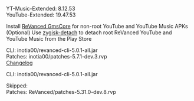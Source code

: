 YT-Music-Extended: 8.12.53  
YouTube-Extended: 19.47.53  

Install [ReVanced GmsCore](https://github.com/ReVanced/GmsCore/releases/latest) for non-root YouTube and YouTube Music APKs  
(Optional) Use [zygisk-detach](https://github.com/j-hc/zygisk-detach/releases/latest) to detach root ReVanced YouTube and YouTube Music from the Play Store
  
CLI: inotia00/revanced-cli-5.0.1-all.jar  
Patches: inotia00/patches-5.7.1-dev.3.rvp  
[Changelog](https://github.com/inotia00/revanced-patches/releases/tag/v5.7.1-dev.3)

CLI: inotia00/revanced-cli-5.0.1-all.jar    

Skipped:  
Patches: ReVanced/patches-5.31.0-dev.8.rvp    
